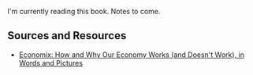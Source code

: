 I'm currently reading this book. Notes to come.

## Sources and Resources

* <a href="http://www.amazon.com/gp/product/0810988399/ref=as_li_ss_tl?ie=UTF8&camp=1789&creative=390957&creativeASIN=0810988399&linkCode=as2&tag=stesblo026-20">Economix: How and Why Our Economy Works (and Doesn't Work),  in Words and Pictures</a><img src="http://www.assoc-amazon.com/e/ir?t=stesblo026-20&l=as2&o=1&a=0810988399" width="1" height="1" border="0" alt="" style="border:none !important; margin:0px !important;" />
